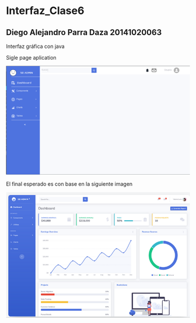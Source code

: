 # Interfaz_Clase6
## Diego Alejandro Parra Daza 20141020063
Interfaz gráfica con java

Sigle page aplication

![Alt text](clase6/recursos/siglepage.png?raw=true "calse6")


El final esperado es con base en la siguiente imagen

![Alt text](clase6/recursos/Proyecto.png?raw=true "calse6")

